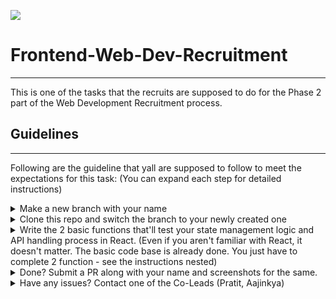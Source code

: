<img src="https://camo.githubusercontent.com/db2c8aabf00f7e7f930d7f2b4019a92573f37faae5be1d092bab4811bcab3c61/68747470733a2f2f7265732e636c6f7564696e6172792e636f6d2f737461727475702d6772696e642f696d6167652f75706c6f61642f6470725f322e302c666c5f73616e6974697a652f76312f6763732f706c6174666f726d2d646174612d6473632f636f6e74656e746275696c6465722f6c6f676f5f6461726b5f686f72697a6f6e74616c5f30393773376f612e737667"></img>

# Frontend-Web-Dev-Recruitment
---
This is one of the tasks that the recruits are supposed to do for the Phase 2 part of the Web Development Recruitment process.

## Guidelines
---
Following are the guideline that yall are supposed to follow to meet the expectations for this task:
(You can expand each step for detailed instructions)

<details>
  <summary>Make a new branch with your name</summary>
  <img src="https://user-images.githubusercontent.com/51255935/133150462-9061a989-997d-4bfc-b496-d20a9f9be9d1.png" />

  ```
  Copy the url and clone it using: git clone <url>
  ```
  
</details>

<details>
  <summary>Clone this repo and switch the branch to your newly created one</summary>
  <img src="https://user-images.githubusercontent.com/51255935/133149655-299f13ec-52b2-407d-af85-83137eab4d8d.png" />

  
  ```
  Copy the url and clone it using: git clone <url>
  Swap branch: git checkout testUser
  ```
  
</details>

<details>
  <summary>Write the 2 basic functions that'll test your state management logic and API handling process in React. (Even if you aren't familiar with React, it doesn't matter. The basic code base is already done. You just have to complete 2 function - see the instructions nested)</summary>
  
  - [x] ```getData()``` which is responsible to get the data from the endpoint: https://jsonplaceholder.typicode.com/albums
  - [x] ```deleteCard()``` which is responsible to removing an object from the state on the click of the button
  
</details>

<details>
  <summary>Done? Submit a PR along with your name and screenshots for the same.</summary>
  
  Once done, just submit a PR to the ```main``` branch and wait for one of the Co-Lead to go through it. That's your submission for Phase 2
</details>

<details>
  <summary>Have any issues? Contact one of the Co-Leads (Pratit, Aajinkya)</summary>
  
  - [x] Aajinkya Singh: https://github.com/aajinkya1203
  - [x] Pratit Bandiwadekar: https://github.com/Pratit23
</details>
